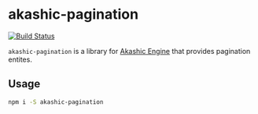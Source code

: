 # akashic-pagination

[![Build Status](https://travis-ci.org/pocketberserker/akashic-pagination.svg?branch=master)](https://travis-ci.org/pocketberserker/akashic-pagination)

`akashic-pagination` is a library for [Akashic Engine](https://akashic-games.github.io/) that provides pagination entites.

## Usage

```bash
npm i -S akashic-pagination
```
